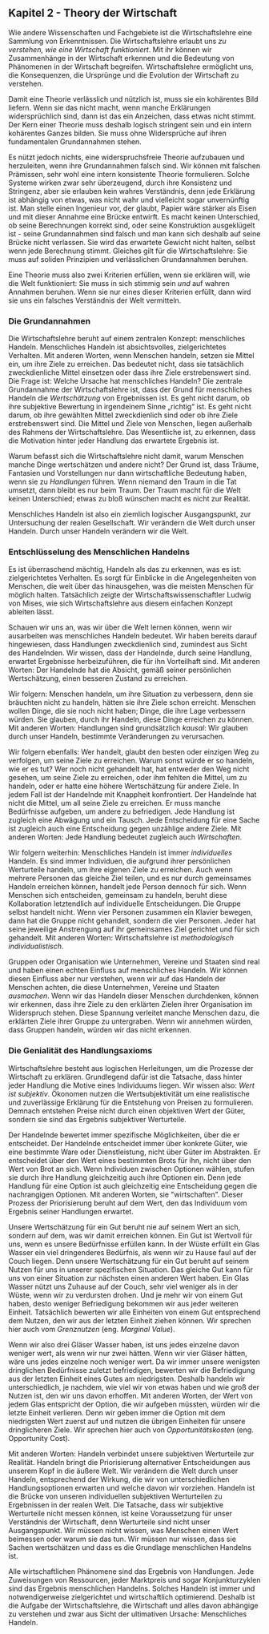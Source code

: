 ## Kapitel 2 - Theory der Wirtschaft

<!-- {"para_id": "02_000_0259_4131", "done": 1, "fre": 43, "wsf": 18} -->

Wie andere Wissenschaften und Fachgebiete ist die Wirtschaftslehre eine Sammlung von Erkenntnissen. Die Wirtschaftslehre erlaubt uns *zu verstehen, wie eine Wirtschaft funktioniert*. Mit ihr können wir Zusammenhänge in der Wirtschaft erkennen und die Bedeutung von Phänomenen in der Wirtschaft begreifen. Wirtschaftslehre ermöglicht uns, die Konsequenzen, die Ursprünge und die Evolution der Wirtschaft zu verstehen.

<!-- {"para_id": "02_001_2433_7e1f", "done": 1, "fre": 60, "wsf": 52} -->

Damit eine Theorie verlässlich und nützlich ist, muss sie ein kohärentes Bild liefern. Wenn sie das nicht macht, wenn manche Erklärungen widersprüchlich sind, dann ist das ein Anzeichen, dass etwas nicht stimmt. Der Kern einer Theorie muss deshalb logisch stringent sein und ein intern kohärentes Ganzes bilden. Sie muss ohne Widersprüche auf ihren fundamentalen Grundannahmen stehen.

<!-- {"para_id": "02_002_89e6_804f", "done": 1, "fre": 49, "wsf": 36} -->

Es nützt jedoch nichts, eine widerspruchsfreie Theorie aufzubauen und herzuleiten, wenn ihre Grundannahmen falsch sind. Wir können mit falschen Prämissen, sehr wohl eine intern konsistente Theorie formulieren. Solche Systeme wirken zwar sehr überzeugend, durch ihre Konsistenz und Stringenz, aber sie erlauben kein wahres Verständnis, denn jede Erklärung ist abhängig von etwas, was nicht wahr und vielleicht sogar unvernünftig ist. Man stelle einen Ingenieur vor, der glaubt, Papier wäre stärker als Eisen und mit dieser Annahme eine Brücke entwirft. Es macht keinen Unterschied, ob seine Berechnungen korrekt sind, oder seine Konstruktion ausgeklügelt ist - seine Grundannahmen sind falsch und man kann sich deshalb auf seine Brücke nicht verlassen. Sie wird das erwartete Gewicht nicht halten, selbst wenn jede Berechnung stimmt. Gleiches gilt für die Wirtschaftslehre: Sie muss auf soliden Prinzipien und verlässlichen Grundannahmen beruhen.

<!-- {"para_id": "02_003_e40f_2d26", "done": 1, "fre": 59, "wsf": 39} -->

Eine Theorie muss also zwei Kriterien erfüllen, wenn sie erklären will, wie die Welt funktioniert: Sie muss in sich stimmig sein *und* auf wahren Annahmen beruhen. Wenn sie nur eines dieser Kriterien erfüllt, dann wird sie uns ein falsches Verständnis der Welt vermitteln.

### Die Grundannahmen

<!-- {"para_id": "02_004_50b9_fe06", "done": 1, "fre": 50, "wsf": 34} -->

Die Wirtschaftslehre beruht auf einem zentralen Konzept: menschliches Handeln. Menschliches Handeln ist absichtsvolles, zielgerichtetes Verhalten. Mit anderen Worten, wenn Menschen handeln, setzen sie Mittel ein, um ihre Ziele zu erreichen. Das bedeutet nicht, dass sie tatsächlich zweckdienliche Mittel einsetzen oder dass ihre Ziele erstrebenswert sind. Die Frage ist: Welche Ursache hat menschliches Handeln? Die zentrale Grundannahme der Wirtschaftslehre ist, dass der Grund für menschliches Handeln die *Wertschätzung* von Ergebnissen ist. Es geht nicht darum, ob ihre subjektive Bewertung in irgendeinem Sinne „richtig“ ist. Es geht nicht darum, ob ihre gewählten Mittel zweckdienlich sind oder ob ihre Ziele erstrebenswert sind. Die Mittel und Ziele von Menschen, liegen außerhalb des Rahmens der Wirtschaftslehre. Das Wesentliche ist, zu erkennen, dass die Motivation hinter jeder Handlung das erwartete Ergebnis ist.

<!-- {"para_id": "02_005_67af_4c18", "done": 1, "fre": 70, "wsf": 62} -->

Warum befasst sich die Wirtschaftslehre nicht damit, warum Menschen manche Dinge wertschätzen und andere nicht? Der Grund ist, dass Träume, Fantasien und Vorstellungen nur dann wirtschaftliche Bedeutung haben, wenn sie zu *Handlungen* führen. Wenn niemand den Traum in die Tat umsetzt, dann bleibt es nur beim Traum. Der Traum macht für die Welt keinen Unterschied; etwas zu bloß wünschen macht es nicht zur Realität.

<!-- {"para_id": "02_006_e637_cfbd", "done": 1, "fre": 59, "wsf": 32} -->

Menschliches Handeln ist also ein ziemlich logischer Ausgangspunkt, zur Untersuchung der realen Gesellschaft. Wir verändern die Welt durch unser Handeln. Durch unser Handeln verändern wir die Welt.

### Entschlüsselung des Menschlichen Handelns

<!-- {"para_id": "02_007_e479_58a1", "done": 1, "fre": 51, "wsf": 36} -->

Es ist überraschend mächtig, Handeln als das zu erkennen, was es ist: zielgerichtetes Verhalten. Es sorgt für Einblicke in die Angelegenheiten von Menschen, die weit über das hinausgehen, was die meisten Menschen für möglich halten. Tatsächlich zeigte der Wirtschaftswissenschaftler Ludwig von Mises, wie sich Wirtschaftslehre aus diesem einfachen Konzept ableiten lässt.

<!-- {"para_id": "02_008_2e69_3195", "done": 1, "fre": 52, "wsf": 28} -->

Schauen wir uns an, was wir über die Welt lernen können, wenn wir ausarbeiten was menschliches Handeln bedeutet. Wir haben bereits darauf hingewiesen, dass Handlungen zweckdienlich sind, zumindest aus Sicht des Handelnden. Wir wissen, dass der Handelnde, durch seine Handlung, erwartet Ergebnisse herbeizuführen, die für ihn Vorteilhaft sind. Mit anderen Worten: Der Handelnde hat die Absicht, gemäß seiner persönlichen Wertschätzung, einen besseren Zustand zu erreichen.

<!-- {"para_id": "02_009_19e1_bf5b", "done": 1, "fre": 53, "wsf": 46} -->

Wir folgern: Menschen handeln, um ihre Situation zu verbessern, denn sie bräuchten nicht zu handeln, hätten sie ihre Ziele schon erreicht. Menschen wollen Dinge, die sie noch nicht haben; Dinge, die ihre Lage verbessern würden. Sie glauben, durch ihr Handeln, diese Dinge erreichen zu können. Mit anderen Worten: Handlungen sind grundsätzlich *kausal*: Wir glauben durch unser Handeln, bestimmte Veränderungen zu verursachen.

<!-- {"para_id": "02_010_8894_581f", "done": 1, "fre": 61, "wsf": 50} -->

Wir folgern ebenfalls: Wer handelt, glaubt den besten oder einzigen Weg zu verfolgen, um seine Ziele zu erreichen. Warum sonst würde er so handeln, wie er es tut? Wer noch nicht gehandelt hat, hat entweder den Weg nicht gesehen, um seine Ziele zu erreichen, oder ihm fehlten die Mittel, um zu handeln, oder er hatte eine höhere Wertschätzung für andere Ziele. In jedem Fall ist der Handelnde mit Knappheit konfrontiert. Der Handelnde hat nicht die Mittel, um all seine Ziele zu erreichen. Er muss manche Bedürfnisse aufgeben, um andere zu befriedigen. Jede Handlung ist zugleich eine Abwägung und ein Tausch. Jede Entscheidung für eine Sache ist zugleich auch eine Entscheidung gegen unzählige andere Ziele. Mit anderen Worten: Jede Handlung bedeutet zugleich auch *Wirtschaften*.

<!-- {"para_id": "02_011_2be8_fee9", "done": 1, "fre": 44, "wsf": 22} -->

Wir folgern weiterhin: Menschliches Handeln ist immer *individuelles* Handeln. Es sind immer Individuen, die aufgrund ihrer persönlichen Werturteile handeln, um ihre eigenen Ziele zu erreichen. Auch wenn mehrere Personen das gleiche Ziel teilen, und es nur durch gemeinsames Handeln erreichen können, handelt jede Person dennoch für sich. Wenn Menschen sich entscheiden, gemeinsam zu handeln, beruht diese Kollaboration letztendlich auf individuelle Entscheidungen. Die Gruppe selbst handelt nicht. Wenn vier Personen zusammen ein Klavier bewegen, dann hat die Gruppe nicht gehandelt, sondern die vier Personen. Jeder hat seine jeweilige Anstrengung auf ihr gemeinsames Ziel gerichtet und für sich gehandelt. Mit anderen Worten: Wirtschaftslehre ist *methodologisch individualistisch*.

<!-- {"para_id": "02_012_1186_3e9d", "done": 1, "fre": 51, "wsf": 36} -->

Gruppen oder Organisation wie Unternehmen, Vereine und Staaten sind real und haben einen echten Einfluss auf menschliches Handeln. Wir können diesen Einfluss aber nur verstehen, wenn wir auf das Handeln der Menschen achten, die diese Unternehmen, Vereine und Staaten *ausmachen*. Wenn wir das Handeln dieser Menschen durchdenken, können wir erkennen, dass ihre Ziele zu den erklärten Zielen ihrer Organisation im Widerspruch stehen. Diese Spannung verleitet manche Menschen dazu, die erklärten Ziele ihrer Gruppe zu untergraben. Wenn wir annehmen würden, dass Gruppen handeln, würden wir das nicht erkennen.

### Die Genialität des Handlungsaxioms

<!-- {"para_id": "02_013_4320_b0d1", "done": 1, "fre": 38, "wsf": 22} -->

Wirtschaftslehre besteht aus logischen Herleitungen, um die Prozesse der Wirtschaft zu erklären. Grundlegend dafür ist die Tatsache, dass hinter jeder Handlung die Motive eines Individuums liegen. Wir wissen also: *Wert ist subjektiv*. Ökonomen nutzen die Wertsubjektivität um eine realistische und zuverlässige Erklärung für die Entstehung von Preisen zu formulieren. Demnach entstehen Preise nicht durch einen objektiven Wert der Güter, sondern sie sind das Ergebnis subjektiver Werturteile.

<!-- {"para_id": "02_014_20c0_af5d", "done": 1, "fre": 49, "wsf": 34} -->

Der Handelnde bewertet immer spezifische Möglichkeiten, über die er entscheidet. Der Handelnde entscheidet immer über konkrete Güter, wie eine bestimmte Ware oder Dienstleistung, nicht über Güter im Abstrakten. Er entscheidet über den Wert eines bestimmten Brots für ihn, nicht über den Wert von Brot an sich. Wenn Individuen zwischen Optionen wählen, stufen sie durch ihre Handlung gleichzeitig auch ihre Optionen ein. Denn jede Handlung für eine Option ist auch gleichzeitig eine Entscheidung gegen die nachrangigen Optionen. Mit anderen Worten, sie "wirtschaften". Dieser Prozess der Priorisierung beruht auf dem Wert, den das Individuum vom Ergebnis seiner Handlungen erwartet.

<!-- {"para_id": "02_015_fd83_bdbe", "done": 1, "fre": 69, "wsf": 56} -->

Unsere Wertschätzung für ein Gut beruht nie auf seinem Wert an sich, sondern auf dem, was wir damit erreichen können. Ein Gut ist Wertvoll für uns, wenn es unsere Bedürfnisse erfüllen kann. In der Wüste erfüllt ein Glas Wasser ein viel dringenderes Bedürfnis, als wenn wir zu Hause faul auf der Couch liegen. Denn unsere Wertschätzung für ein Gut beruht auf seinem Nutzen für uns in unserer spezifischen Situation. Das gleiche Gut kann für uns von einer Situation zur nächsten einen anderen Wert haben. Ein Glas Wasser nützt uns Zuhause auf der Couch, sehr viel weniger als in der Wüste, wenn wir zu verdursten drohen. Und je mehr wir von einem Gut haben, desto weniger Befriedigung bekommen wir aus jeder weiteren Einheit. Tatsächlich bewerten wir alle Einheiten von einem Gut entsprechend dem Nutzen, den wir aus der letzten Einheit ziehen können. Wir sprechen hier auch vom *Grenznutzen* (eng. *Marginal Value*).

<!-- {"para_id": "02_016_8a81_d770", "done": 1, "fre": 56, "wsf": 49} -->

Wenn wir also drei Gläser Wasser haben, ist uns jedes einzelne davon weniger wert, als wenn wir nur zwei hätten. Wenn wir vier Gläser hätten, wäre uns jedes einzelne noch weniger wert. Da wir immer unsere wenigsten dringlichen Bedürfnisse zuletzt befriedigen, bewerten wir die Befriedigung aus der letzten Einheit eines Gutes am niedrigsten. Deshalb handeln wir unterschiedlich, je nachdem, wie viel wir von etwas haben und wie groß der Nutzen ist, den wir uns davon erhoffen. Mit anderen Worten, der Wert von jedem Glas entspricht der Option, die wir aufgeben müssten, würden wir die letzte Einheit verlieren. Denn wir geben immer die Option mit dem niedrigsten Wert zuerst auf und nutzen die übrigen Einheiten für unsere dringlicheren Ziele. Wir sprechen hier auch von *Opportunitätskosten* (eng. Opportunity Cost).

<!-- {"para_id": "02_017_9705_0a43", "done": 1, "fre": 47, "wsf": 30} -->

Mit anderen Worten: Handeln verbindet unsere subjektiven Werturteile zur Realität. Handeln bringt die Priorisierung alternativer Entscheidungen aus unserem Kopf in die äußere Welt. Wir verändern die Welt durch unser Handeln, entsprechend der Wirkung, die wir von unterschiedlichen Handlungsoptionen erwarten und welche davon wir vorziehen. Handeln ist die Brücke von unseren individuellen subjektiven Werturteilen zu Ergebnissen in der realen Welt. Die Tatsache, dass wir subjektive Werturteile nicht messen können, ist keine Voraussetzung für unser Verständnis der Wirtschaft, denn Werturteile sind nicht unser Ausgangspunkt. Wir müssen nicht wissen, was Menschen einen Wert beimessen oder warum sie das tun. Wir müssen nur wissen, dass sie Sachen wertschätzen und dass es die Grundlage menschlichen Handelns ist.

<!-- {"para_id": "02_018_2487_66ed", "done": 1, "fre": 37, "wsf": 10} -->

Alle wirtschaftlichen Phänomene sind das Ergebnis von Handlungen. Jede Zuweisungen von Ressourcen, jeder Marktpreis und sogar Konjunkturzyklen sind das Ergebnis menschlichen Handelns. Solches Handeln ist immer und notwendigerweise zielgerichtet und wirtschaftlich optimierend. Deshalb ist die Aufgabe der Wirtschaftslehre, die Wirtschaft und alles davon abhängige zu verstehen und zwar aus Sicht der ultimativen Ursache: Menschliches Handeln.
